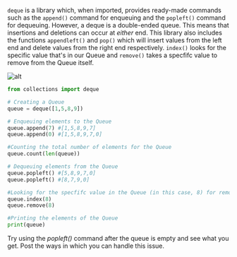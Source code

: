 <!--title={Queue: Deque Implementation}-->

<!--badges={Algorithms:15}-->

<!--concepts{Queue Manipulation}-->

`deque` is a library which, when imported, provides ready-made commands such as the `append()` command for enqueuing and the `popleft()` command for dequeuing. However, a deque is a double-ended queue. This means that insertions and deletions can occur at *either* end. This library also includes the functions `appendleft()` and `pop()` which will insert values from the left end and delete values from the right end respectively. `index()` looks for the specific value that's in our Queue and `remove()` takes a specfifc value to remove from the Queue itself.

![alt](https://s3.amazonaws.com/stackabuse/media/stacks-and-queues-in-python-2.jpg)

```python
from collections import deque

# Creating a Queue
queue = deque([1,5,8,9])

# Enqueuing elements to the Queue
queue.append(7) #[1,5,8,9,7]
queue.append(0) #[1,5,8,9,7,0]

#Counting the total number of elements for the Queue
queue.count(len(queue))

# Dequeuing elements from the Queue
queue.popleft() #[5,8,9,7,0]
queue.popleft() #[8,7,9,0]

#Looking for the specfifc value in the Queue (in this case, 8) for removal
queue.index(8)
queue.remove(8)

#Printing the elements of the Queue
print(queue)
```

Try using the *popleft()* command after the queue is empty and see what you get. Post the ways in which you can handle this issue.

